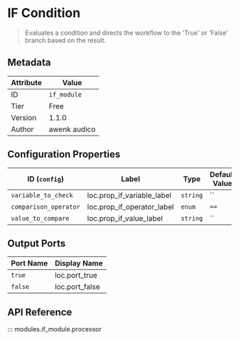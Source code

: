 # IF Condition

> Evaluates a condition and directs the workflow to the 'True' or 'False' branch based on the result.

## Metadata

| Attribute | Value |
| --- | --- |
| ID | `if_module` |
| Tier | Free |
| Version | 1.1.0 |
| Author | awenk audico |

## Configuration Properties

| ID (`config`) | Label | Type | Default Value |
| --- | --- | --- | --- |
| `variable_to_check` | loc.prop_if_variable_label | `string` | `` |
| `comparison_operator` | loc.prop_if_operator_label | `enum` | `==` |
| `value_to_compare` | loc.prop_if_value_label | `string` | `` |

## Output Ports

| Port Name | Display Name |
| --- | --- |
| `true` | loc.port_true |
| `false` | loc.port_false |

## API Reference

::: modules.if_module.processor
